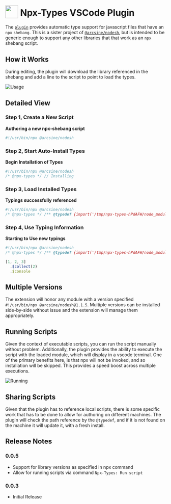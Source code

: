 <h1>
  <sub><img src="https://github.com/arciisine/vscode-npx-types/raw/master/images/logo.png" height="40"></sub>
  Npx-Types VSCode Plugin
</h1>

The [`plugin`](https://marketplace.visualstudio.com/items?itemName=arcsine.npx-types) provides automatic type support for javascript files that have an `npx` `shebang`. This is a sister project of [`@arcsine/nodesh`](https://github.com/arciisine/nodesh), but is intended to be generic enough to support any other libraries that that work as an `npx` shebang script.

## How it Works

During editing, the plugin will download the library referenced in the shebang and add a line to the script to point to load the types. 

![Usage](https://github.com/arciisine/vscode-npx-types/raw/master/images/usage.gif)

## Detailed View

### Step 1, Create a New Script

**Authoring a new npx-shebang script**
```javascript
#!/usr/bin/npx @arcsine/nodesh
```

### Step 2, Start Auto-Install Types
**Begin Installation of Types**
```javascript
#!/usr/bin/npx @arcsine/nodesh
/* @npx-types */ // Installing
```

### Step 3, Load Installed Types
**Typings successfully referenced**
```javascript
#!/usr/bin/npx @arcsine/nodesh
/* @npx-types */ /** @typedef {import('/tmp/npx-types-hPdAFW/node_modules/@arcsine/nodesh')} */ // @ts-check
```

### Step 4, Use Typing Information
**Starting to Use new typings**
```javascript
#!/usr/bin/npx @arcsine/nodesh
/* @npx-types */ /** @typedef {import('/tmp/npx-types-hPdAFW/node_modules/@arcsine/nodesh')} */ // @ts-check

[1, 2, 3]
  .$collect(2)
  .$console

```

## Multiple Versions
The extension will honor any module with a version specified `#!/usr/bin/npx @arcsine/nodesh@1.1.5`.  Multiple versions can be installed side-by-side without issue and the extension will manage them appropriately.

## Running Scripts
Given the context of executable scripts, you can run the script manually without problem. Additionally, the plugin provides the ability to execute the script with the loaded module, which will display in a vscode terminal.  One of the primary benefits here, is that npx will not be invoked, and so installation will be skipped.  This provides a speed boost across multiple executions.

![Running](https://github.com/arciisine/vscode-npx-types/raw/master/images/run.gif)

## Sharing Scripts
Given that the plugin has to reference local scripts, there is some specific work that has to be done to allow for authoring on different machines.  The plugin will check the path reference by the `@typedef`, and if it is not found on the machine it will update it, with a fresh install. 

## Release Notes

### 0.0.5
* Support for library versions as specified in npx command
* Allow for running scripts via command `Npx-Types: Run script`

### 0.0.3

* Initial Release
